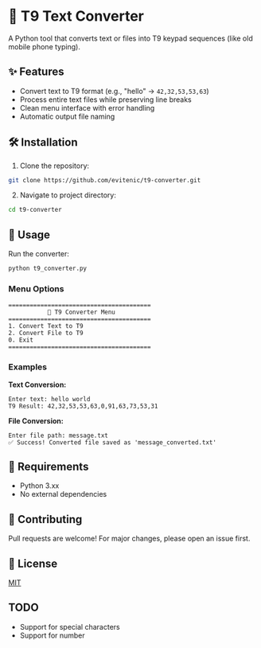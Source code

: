 # 🔢 T9 Text Converter 

A Python tool that converts text or files into T9 keypad sequences (like old mobile phone typing).

## ✨ Features
- Convert text to T9 format (e.g., "hello" → `42,32,53,53,63`)
- Process entire text files while preserving line breaks
- Clean menu interface with error handling
- Automatic output file naming

## 🛠️ Installation
1. Clone the repository:
```bash
git clone https://github.com/evitenic/t9-converter.git
```
2. Navigate to project directory:
```bash
cd t9-converter
```

## 🚀 Usage
Run the converter:
```bash
python t9_converter.py
```

### Menu Options
```
========================================
           🔢 T9 Converter Menu          
========================================
1. Convert Text to T9
2. Convert File to T9
0. Exit
========================================
```

### Examples
**Text Conversion:**
```
Enter text: hello world
T9 Result: 42,32,53,53,63,0,91,63,73,53,31
```

**File Conversion:**
```
Enter file path: message.txt
✅ Success! Converted file saved as 'message_converted.txt'
```

## 📝 Requirements
- Python 3.xx
- No external dependencies

## 🤝 Contributing
Pull requests are welcome! For major changes, please open an issue first.

## 📜 License
[MIT](LICENSE)

## TODO
- Support for special characters
- Support for number